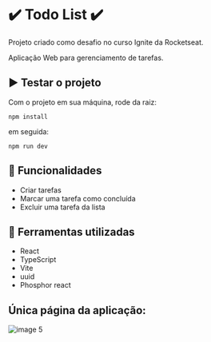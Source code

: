 # ✔️ Todo List ✔️

Projeto criado como desafio no curso Ignite da Rocketseat.

Aplicação Web para gerenciamento de tarefas.

## ▶️ Testar o projeto

Com o projeto em sua máquina, rode da raiz:
```
npm install
```
em seguida:
```
npm run dev
```

## 💠 Funcionalidades
- Criar tarefas
- Marcar uma tarefa como concluída
- Excluir uma tarefa da lista

## 🔱 Ferramentas utilizadas
- React
- TypeScript
- Vite
- uuid
- Phosphor react

## Única página da aplicação:
![image 5](https://user-images.githubusercontent.com/72395637/200695981-535705aa-2107-4b69-be7c-e4aede94e68e.png)

